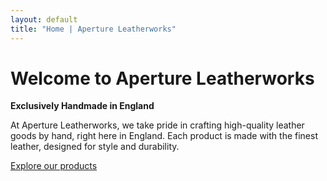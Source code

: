 ```yaml
---
layout: default
title: "Home | Aperture Leatherworks"
---
```

# Welcome to Aperture Leatherworks
**Exclusively Handmade in England**

At Aperture Leatherworks, we take pride in crafting high-quality leather goods by hand, right here in England. Each product is made with the finest leather, designed for style and durability.

[Explore our products](./products)
